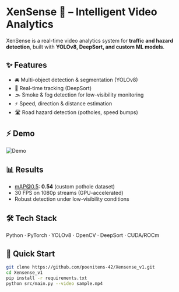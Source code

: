 # XenSense 🚦 – Intelligent Video Analytics

XenSense is a real-time video analytics system for **traffic and hazard detection**, built with **YOLOv8, DeepSort, and custom ML models**.

## ✨ Features
- 🚘 Multi-object detection & segmentation (YOLOv8)
- 🎯 Real-time tracking (DeepSort)
- 🌫️ Smoke & fog detection for low-visibility monitoring
- ⚡ Speed, direction & distance estimation
- 🛣️ Road hazard detection (potholes, speed bumps)

## ⚡ Demo
![Demo](results/demo.gif)

## 📊 Results
- mAP@0.5: **0.54** (custom pothole dataset)
- 30 FPS on 1080p streams (GPU-accelerated)
- Robust detection under low-visibility conditions

## 🛠 Tech Stack
Python · PyTorch · YOLOv8 · OpenCV · DeepSort · CUDA/ROCm

## 🚀 Quick Start
```bash
git clone https://github.com/poenitens-42/Xensense_v1.git
cd Xensense_v1
pip install -r requirements.txt
python src/main.py --video sample.mp4
